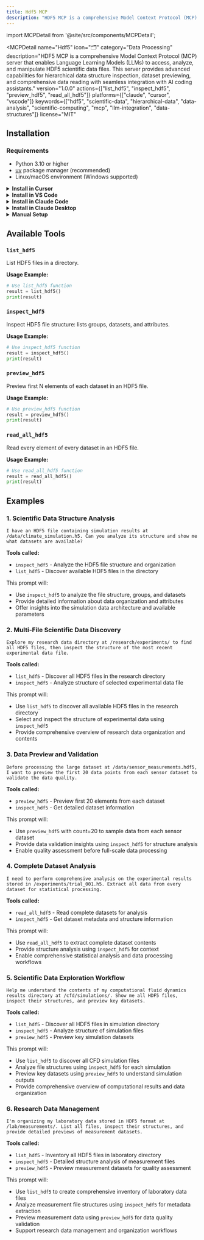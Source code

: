 ```yaml
---
title: Hdf5 MCP
description: "HDF5 MCP is a comprehensive Model Context Protocol (MCP) server that enables Language Learning Models (LLMs) to access, analyze, and manipulate HDF5 scientific data files. This server provides advanced capabilities for hierarchical data structure inspection, dataset previewing, and comprehensive ..."
---
```


import MCPDetail from '@site/src/components/MCPDetail';

<MCPDetail 
  name="Hdf5"
  icon="🗂️"
  category="Data Processing"
  description="HDF5 MCP is a comprehensive Model Context Protocol (MCP) server that enables Language Learning Models (LLMs) to access, analyze, and manipulate HDF5 scientific data files. This server provides advanced capabilities for hierarchical data structure inspection, dataset previewing, and comprehensive data reading with seamless integration with AI coding assistants."
  version="1.0.0"
  actions={["list_hdf5", "inspect_hdf5", "preview_hdf5", "read_all_hdf5"]}
  platforms={["claude", "cursor", "vscode"]}
  keywords={["hdf5", "scientific-data", "hierarchical-data", "data-analysis", "scientific-computing", "mcp", "llm-integration", "data-structures"]}
  license="MIT"
>

## Installation

### Requirements

- Python 3.10 or higher
- [uv](https://docs.astral.sh/uv/) package manager (recommended)
- Linux/macOS environment (Windows supported)

<details>
<summary><b>Install in Cursor</b></summary>

Go to: `Settings` -> `Cursor Settings` -> `MCP` -> `Add new global MCP server`

Pasting the following configuration into your Cursor `~/.cursor/mcp.json` file is the recommended approach. You may also install in a specific project by creating `.cursor/mcp.json` in your project folder. See [Cursor MCP docs](https://docs.cursor.com/context/model-context-protocol) for more info.

```json
{
  "mcpServers": {
    "hdf5-mcp": {
      "command": "uvx",
      "args": ["iowarp-mcps", "hdf5"]
    }
  }
}
```

</details>

<details>
<summary><b>Install in VS Code</b></summary>

Add this to your VS Code MCP config file. See [VS Code MCP docs](https://code.visualstudio.com/docs/copilot/chat/mcp-servers) for more info.

```json
"mcp": {
  "servers": {
    "hdf5-mcp": {
      "type": "stdio",
      "command": "uvx",
      "args": ["iowarp-mcps", "hdf5"]
    }
  }
}
```

</details>

<details>
<summary><b>Install in Claude Code</b></summary>

Run this command. See [Claude Code MCP docs](https://docs.anthropic.com/en/docs/agents-and-tools/claude-code/tutorials#set-up-model-context-protocol-mcp) for more info.

```sh
claude mcp add hdf5-mcp -- uvx iowarp-mcps hdf5
```

</details>

<details>
<summary><b>Install in Claude Desktop</b></summary>

Add this to your Claude Desktop `claude_desktop_config.json` file. See [Claude Desktop MCP docs](https://modelcontextprotocol.io/quickstart/user) for more info.

```json
{
  "mcpServers": {
    "hdf5-mcp": {
      "command": "uvx",
      "args": ["iowarp-mcps", "hdf5"]
    }
  }
}
```

</details>

<details>
<summary><b>Manual Setup</b></summary>

**Linux/macOS:**
```bash
CLONE_DIR=$(pwd)
git clone https://github.com/iowarp/iowarp-mcps.git
uv --directory=$CLONE_DIR/iowarp-mcps/mcps/HDF5 run hdf5-mcp --help
```

**Windows CMD:**
```cmd
set CLONE_DIR=%cd%
git clone https://github.com/iowarp/iowarp-mcps.git
uv --directory=%CLONE_DIR%\iowarp-mcps\mcps\HDF5 run hdf5-mcp --help
```

**Windows PowerShell:**
```powershell
$env:CLONE_DIR=$PWD
git clone https://github.com/iowarp/iowarp-mcps.git
uv --directory=$env:CLONE_DIR\iowarp-mcps\mcps\HDF5 run hdf5-mcp --help
```

</details>

## Available Tools


### `list_hdf5`

List HDF5 files in a directory.

**Usage Example:**
```python
# Use list_hdf5 function
result = list_hdf5()
print(result)
```


### `inspect_hdf5`

Inspect HDF5 file structure: lists groups, datasets, and attributes.

**Usage Example:**
```python
# Use inspect_hdf5 function
result = inspect_hdf5()
print(result)
```


### `preview_hdf5`

Preview first N elements of each dataset in an HDF5 file.

**Usage Example:**
```python
# Use preview_hdf5 function
result = preview_hdf5()
print(result)
```


### `read_all_hdf5`

Read every element of every dataset in an HDF5 file.

**Usage Example:**
```python
# Use read_all_hdf5 function
result = read_all_hdf5()
print(result)
```


## Examples

### 1. Scientific Data Structure Analysis
```
I have an HDF5 file containing simulation results at /data/climate_simulation.h5. Can you analyze its structure and show me what datasets are available?
```

**Tools called:**
- `inspect_hdf5` - Analyze the HDF5 file structure and organization
- `list_hdf5` - Discover available HDF5 files in the directory

This prompt will:
- Use `inspect_hdf5` to analyze the file structure, groups, and datasets
- Provide detailed information about data organization and attributes
- Offer insights into the simulation data architecture and available parameters

### 2. Multi-File Scientific Data Discovery
```
Explore my research data directory at /research/experiments/ to find all HDF5 files, then inspect the structure of the most recent experimental data file.
```

**Tools called:**
- `list_hdf5` - Discover all HDF5 files in the research directory
- `inspect_hdf5` - Analyze structure of selected experimental data file

This prompt will:
- Use `list_hdf5` to discover all available HDF5 files in the research directory
- Select and inspect the structure of experimental data using `inspect_hdf5`
- Provide comprehensive overview of research data organization and contents

### 3. Data Preview and Validation
```
Before processing the large dataset at /data/sensor_measurements.hdf5, I want to preview the first 20 data points from each sensor dataset to validate the data quality.
```

**Tools called:**
- `preview_hdf5` - Preview first 20 elements from each dataset
- `inspect_hdf5` - Get detailed dataset information

This prompt will:
- Use `preview_hdf5` with count=20 to sample data from each sensor dataset
- Provide data validation insights using `inspect_hdf5` for structure analysis
- Enable quality assessment before full-scale data processing

### 4. Complete Dataset Analysis
```
I need to perform comprehensive analysis on the experimental results stored in /experiments/trial_001.h5. Extract all data from every dataset for statistical processing.
```

**Tools called:**
- `read_all_hdf5` - Read complete datasets for analysis
- `inspect_hdf5` - Get dataset metadata and structure information

This prompt will:
- Use `read_all_hdf5` to extract complete dataset contents
- Provide structure analysis using `inspect_hdf5` for context
- Enable comprehensive statistical analysis and data processing workflows

### 5. Scientific Data Exploration Workflow
```
Help me understand the contents of my computational fluid dynamics results directory at /cfd/simulations/. Show me all HDF5 files, inspect their structures, and preview key datasets.
```

**Tools called:**
- `list_hdf5` - Discover all HDF5 files in simulation directory
- `inspect_hdf5` - Analyze structure of simulation files
- `preview_hdf5` - Preview key simulation datasets

This prompt will:
- Use `list_hdf5` to discover all CFD simulation files
- Analyze file structures using `inspect_hdf5` for each simulation
- Preview key datasets using `preview_hdf5` to understand simulation outputs
- Provide comprehensive overview of computational results and data organization

### 6. Research Data Management
```
I'm organizing my laboratory data stored in HDF5 format at /lab/measurements/. List all files, inspect their structures, and provide detailed previews of measurement datasets.
```

**Tools called:**
- `list_hdf5` - Inventory all HDF5 files in laboratory directory
- `inspect_hdf5` - Detailed structure analysis of measurement files
- `preview_hdf5` - Preview measurement datasets for quality assessment

This prompt will:
- Use `list_hdf5` to create comprehensive inventory of laboratory data files
- Analyze measurement file structures using `inspect_hdf5` for metadata extraction
- Preview measurement data using `preview_hdf5` for data quality validation
- Support research data management and organization workflows

</MCPDetail>
